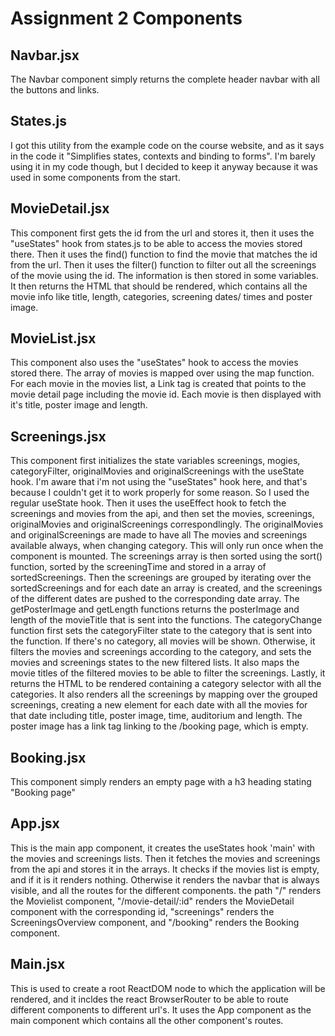 # Assignment 2 Components

## Navbar.jsx

The Navbar component simply returns the complete header navbar with all the buttons and links.

## States.js

I got this utility from the example code on the course website, and as it says in the code it "Simplifies states, contexts and binding to forms". I'm barely using it in my code though, but I decided to keep it anyway because it was used in some components from the start. 

## MovieDetail.jsx

This component first gets the id from the url and stores it, then it uses the "useStates" hook from states.js to be able to access the movies stored there. Then it uses the find() function to find the movie that matches the id from the url. Then it uses the filter() function to filter out all the screenings of the movie using the id. The information is then stored in some variables. It then returns the HTML that should be rendered, which contains all the movie info like title, length, categories, screening dates/ times and poster image.

## MovieList.jsx

This component also uses the "useStates" hook to access the movies stored there. The array of movies is mapped over using the map function. For each movie in the movies list, a Link tag is created that points to the movie detail page including the movie id. Each movie is then displayed with it's title, poster image and length.

## Screenings.jsx

This component first initializes the state variables screenings, mogies, categoryFilter, originalMovies and originalScreenings with the useState hook. I'm aware that i'm not using the "useStates" hook here, and that's because I couldn't get it to work properly for some reason. So I used the regular useState hook. Then it uses the useEffect hook to fetch the screenings and movies from the api, and then set the movies, screenings, originalMovies and originalScreenings correspondlingly. The originalMovies and originalScreenings are made to have all The movies and screenings available always, when changing category. This will only run once when the component is mounted. 
The screenings array is then sorted using the sort() function, sorted by the screeningTime and stored in a array of sortedScreenings. Then the screenings are grouped by iterating over the sortedScreenings and for each date an array is created, and the screenings of the different dates are pushed to the corresponding date array. 
The getPosterImage and getLength functions returns the posterImage and length of the movieTitle that is sent into the functions.
The categoryChange function first sets the categoryFilter state to the category that is sent into the function. If there's no category, all movies will be shown. Otherwise, it filters the movies and screenings according to the category, and sets the movies and screenings states to the new filtered lists. It also maps the movie titles of the filtered movies to be able to filter the screenings.
Lastly, it returns the HTML to be rendered containing a category selector with all the categories. It also renders all the screenings by mapping over the grouped screenings, creating a new element for each date with all the movies for that date including title, poster image, time, auditorium and length. The poster image has a link tag linking to the /booking page, which is empty.

## Booking.jsx

This component simply renders an empty page with a h3 heading stating "Booking page"

## App.jsx

This is the main app component, it creates the useStates hook 'main' with the movies and screenings lists. Then it fetches the movies and screenings from the api and stores it in the arrays. It checks if the movies list is empty, and if it is it renders nothing. Otherwise it renders the navbar that is always visible, and all the routes for the different components. the path "/" renders the Movielist component, "/movie-detail/:id" renders the MovieDetail component with the corresponding id, "screenings" renders the ScreeningsOverview component, and "/booking" renders the Booking component.

## Main.jsx

This is used to create a root ReactDOM node to which the application will be rendered, and it incldes the react BrowserRouter to be able to route different components to different url's. It uses the App component as the main component which contains all the other component's routes. 
